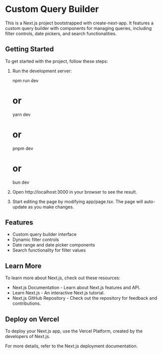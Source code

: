 # Custom Query Builder

This is a Next.js project bootstrapped with create-next-app. It features a custom query builder with components for managing queries, including filter controls, date pickers, and search functionalities.

## Getting Started

To get started with the project, follow these steps:

1. Run the development server:

   npm run dev
   # or
   yarn dev
   # or
   pnpm dev
   # or
   bun dev

2. Open http://localhost:3000 in your browser to see the result.

3. Start editing the page by modifying app/page.tsx. The page will auto-update as you make changes.

## Features

- Custom query builder interface
- Dynamic filter controls
- Date range and date picker components
- Search functionality for filter values

## Learn More

To learn more about Next.js, check out these resources:

- Next.js Documentation - Learn about Next.js features and API.
- Learn Next.js - An interactive Next.js tutorial.
- Next.js GitHub Repository - Check out the repository for feedback and contributions.

## Deploy on Vercel

To deploy your Next.js app, use the Vercel Platform, created by the developers of Next.js.

For more details, refer to the Next.js deployment documentation.
